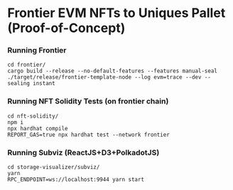 # Frontier EVM NFTs to Uniques Pallet (Proof-of-Concept)

### Running Frontier

```shell
cd frontier/
cargo build --release --no-default-features --features manual-seal
./target/release/frontier-template-node --log evm=trace --dev --sealing instant
```

### Running NFT Solidity Tests (on frontier chain)

```shell
cd nft-solidity/
npm i
npx hardhat compile
REPORT_GAS=true npx hardhat test --network frontier
```

### Running Subviz (ReactJS+D3+PolkadotJS)

```shell
cd storage-visualizer/subviz/
yarn
RPC_ENDPOINT=ws://localhost:9944 yarn start
```
